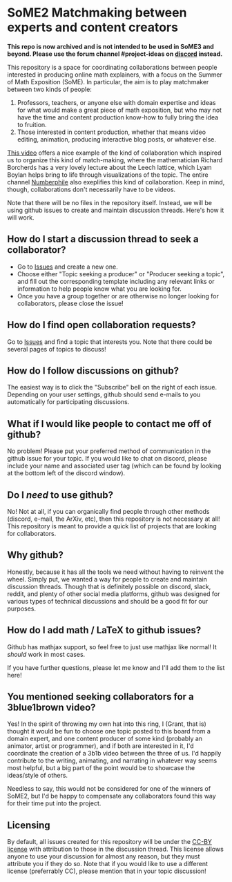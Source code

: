 # SoME2 Matchmaking between experts and content creators

**This repo is now archived and is not intended to be used in SoME3 and beyond. Please use the forum channel #project-ideas on [discord](https://discord.gg/fDtPKGcB) instead.**

This repository is a space for coordinating collaborations between people interested in producing online math explainers, with a focus on the Summer of Math Exposition (SoME).
In particular, the aim is to play matchmaker between two kinds of people:

1. Professors, teachers, or anyone else with domain expertise and ideas for what would make a great piece of math exposition, but who may not have the time and content production know-how to fully bring the idea to fruition.
2. Those interested in content production, whether that means video editing, animation, producing interactive blog posts, or whatever else.

[This video](https://youtu.be/ycpmMnO3-Uk) offers a nice example of the kind of collaboration which inspired us to organize this kind of match-making, where the mathematician Richard Borcherds has a very lovely lecture about the Leech lattice, which Lyam Boylan helps bring to life through visualizations of the topic.
The entire channel [Numberphile](https://www.youtube.com/c/numberphile) also exeplifies this kind of collaboration.
Keep in mind, though, collaborations don't necessarily have to be videos.

Note that there will be no files in the repository itself.
Instead, we will be using github issues to create and maintain discussion threads.
Here's how it will work.

## How do I start a discussion thread to seek a collaborator?

- Go to [Issues](https://github.com/leios/SoME_Topics/issues) and create a new one.
- Choose either "Topic seeking a producer" or "Producer seeking a topic", and fill out the corresponding template including any relevant links or information to help people know what you are looking for.
- Once you have a group together or are otherwise no longer looking for collaborators, please close the issue!

## How do I find open collaboration requests?

Go to [Issues](https://github.com/leios/SoME_Topics/issues) and find a topic that interests you.
Note that there could be several pages of topics to discuss!

## How do I follow discussions on github?

The easiest way is to click the "Subscribe" bell on the right of each issue.
Depending on your user settings, github should send e-mails to you automatically for participating discussions.

## What if I would like people to contact me off of github?

No problem!
Please put your preferred method of communication in the github issue for your topic.
If you would like to chat on discord, please include your name and associated user tag (which can be found by looking at the bottom left of the discord window).

## Do I *need* to use github?

No! Not at all, if you can organically find people through other methods (discord, e-mail, the ArXiv, etc), then this repository is not necessary at all!
This repository is meant to provide a quick list of projects that are looking for collaborators.

## Why github?

Honestly, because it has all the tools we need without having to reinvent the wheel.
Simply put, we wanted a way for people to create and maintain discussion threads.
Though that is definitely possible on discord, slack, reddit, and plenty of other social media platforms, github was designed for various types of technical discussions and should be a good fit for our purposes.

## How do I add math / LaTeX to github issues?

Github has mathjax support, so feel free to just use mathjax like normal!
It *should* work in most cases.

If you have further questions, please let me know and I'll add them to the list here!

## You mentioned seeking collaborators for a 3blue1brown video?

Yes! In the spirit of throwing my own hat into this ring, I (Grant, that is) thought it would be fun to choose one topic posted to this board from a domain expert, and one content producer of some kind (probably an animator, artist or programmer), and if both are interested in it, I'd coordinate the creation of a 3b1b video between the three of us. I'd happily contribute to the writing, animating, and narrating in whatever way seems most helpful, but a big part of the point would be to showcase the ideas/style of others.

Needless to say, this would not be considered for one of the winners of SoME2, but I'd be happy to compensate any collaborators found this way for their time put into the project.

## Licensing

By default, all issues created for this repository will be under the [CC-BY license](https://creativecommons.org/licenses/by/2.0/) with attribution to those in the discussion thread.
This license allows anyone to use your discussion for almost any reason, but they must attribute you if they do so.
Note that if you would like to use a different license (preferrably CC), please mention that in your topic discussion!
